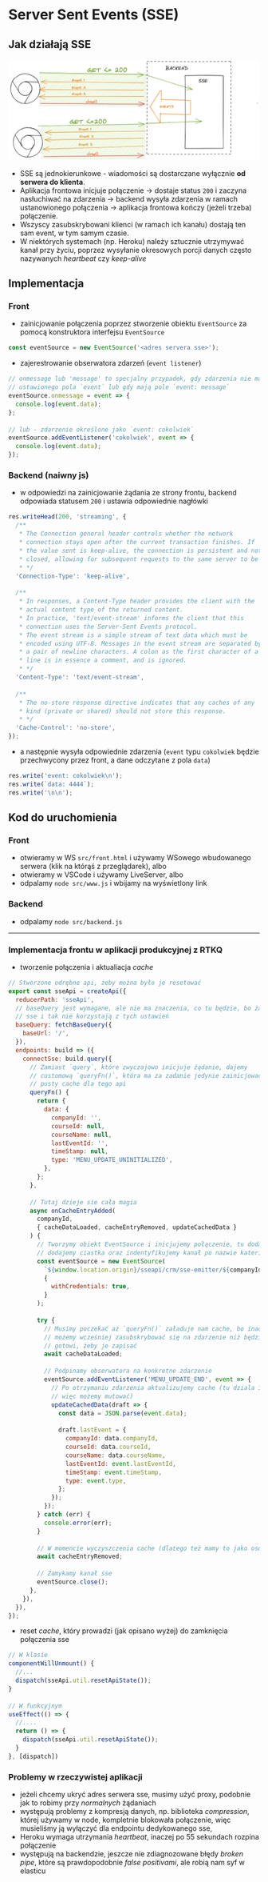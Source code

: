 # Server Sent Events (SSE)

## Jak działają SSE

![zasada działania](/assets/sse.png)

- SSE są jednokierunkowe - wiadomości są dostarczane wyłącznie **od serwera do
  klienta**.
- Aplikacja frontowa inicjuje połączenie -> dostaje status `200` i zaczyna
  nasłuchiwać na zdarzenia -> backend wysyła zdarzenia w ramach ustanowionego
  połączenia -> aplikacja frontowa kończy (jeżeli trzeba) połączenie.
- Wszyscy zasubskrybowani klienci (w ramach ich kanału) dostają ten sam event, w
  tym samym czasie.
- W niektórych systemach (np. Heroku) należy sztucznie utrzymywać kanał przy
  życiu, poprzez wysyłanie okresowych porcji danych często nazywanych
  _heartbeat_ czy _keep-alive_

## Implementacja

### Front

- zainicjowanie połączenia poprzez stworzenie obiektu `EventSource` za pomocą
  konstruktora interfejsu `EventSource`

```javascript
const eventSource = new EventSource('<adres servera sse>');
```

- zajerestrowanie obserwatora zdarzeń (`event listener`)

```javascript
// onmessage lub 'message' to specjalny przypadek, gdy zdarzenia nie mają
// ustawionego pola `event` lub gdy mają pole `event: message`
eventSource.onmessage = event => {
  console.log(event.data);
};

// lub - zdarzenie określone jako `event: cokolwiek`
eventSource.addEventListener('cokolwiek', event => {
  console.log(event.data);
});
```

### Backend (naiwny js)

- w odpowiedzi na zainicjowanie żądania ze strony frontu, backend odpowiada
  statusem `200` i ustawia odpowiednie nagłówki

```javascript
res.writeHead(200, 'streaming', {
  /**
   * The Connection general header controls whether the network
   * connection stays open after the current transaction finishes. If
   * the value sent is keep-alive, the connection is persistent and not
   * closed, allowing for subsequent requests to the same server to be done.
   * */
  'Connection-Type': 'keep-alive',

  /**
   * In responses, a Content-Type header provides the client with the
   * actual content type of the returned content.
   * In practice, 'text/event-stream' informs the client that this
   * connection uses the Server-Sent Events protocol.
   * The event stream is a simple stream of text data which must be
   * encoded using UTF-8. Messages in the event stream are separated by
   * a pair of newline characters. A colon as the first character of a
   * line is in essence a comment, and is ignored.
   * */
  'Content-Type': 'text/event-stream',

  /**
   * The no-store response directive indicates that any caches of any
   * kind (private or shared) should not store this response.
   * */
  'Cache-Control': 'no-store',
});
```

- a następnie wysyła odpowiednie zdarzenia (`event` typu `cokolwiek` będzie
  przechwycony przez front, a dane odczytane z pola `data`)

```javascript
res.write('event: cokolwiek\n');
res.write(`data: 4444`);
res.write('\n\n');
```

## Kod do uruchomienia

### Front

- otwieramy w WS `src/front.html` i używamy WSowego wbudowanego serwera (klik na
  którąś z przeglądarek), albo
- otwieramy w VSCode i używamy LiveServer, albo
- odpalamy `node src/www.js` i wbijamy na wyświetlony link

### Backend

- odpalamy `node src/backend.js`

---

### Implementacja frontu w aplikacji produkcyjnej z RTKQ

- tworzenie połączenia i aktualiacja _cache_

```javascript
// Stworzone odrębne api, żeby można było je resetować
export const sseApi = createApi({
  reducerPath: 'sseApi',
  // baseQuery jest wymagane, ale nie ma znaczenia, co tu będzie, bo żądania
  // sse i tak nie korzystają z tych ustawień
  baseQuery: fetchBaseQuery({
    baseUrl: '/',
  }),
  endpoints: build => ({
    connectSse: build.query({
      // Zamiast `query`, które zwyczajowo inicjuje żądanie, dajemy
      // customową `queryFn()`, która ma za zadanie jedynie zainicjować
      // pusty cache dla tego api
      queryFn() {
        return {
          data: {
            companyId: '',
            courseId: null,
            courseName: null,
            lastEventId: '',
            timeStamp: null,
            type: 'MENU_UPDATE_UNINITIALIZED',
          },
        };
      },

      // Tutaj dzieje sie cała magia
      async onCacheEntryAdded(
        companyId,
        { cacheDataLoaded, cacheEntryRemoved, updateCachedData }
      ) {
        // Tworzymy obiekt EventSource i inicjujemy połączenie, tu dodatkowo
        // dodajemy ciastka oraz indentyfikujemy kanał po nazwie kateringu
        const eventSource = new EventSource(
          `${window.location.origin}/sseapi/crm/sse-emitter/${companyId}`,
          {
            withCredentials: true,
          }
        );

        try {
          // Musimy poczekać aż `queryFn()` załaduje nam cache, bo inaczej
          // możemy wcześniej zasubskrybować się na zdarzenie niż będziemy
          // gotowi, żeby je zapisać
          await cacheDataLoaded;

          // Podpinamy obserwatora na konkretne zdarzenie
          eventSource.addEventListener('MENU_UPDATE_END', event => {
            // Po otrzymaniu zdarzenia aktualizujemy cache (tu dziala immer,
            // więc możemy mutować)
            updateCachedData(draft => {
              const data = JSON.parse(event.data);

              draft.lastEvent = {
                companyId: data.companyId,
                courseId: data.courseId,
                courseName: data.courseName,
                lastEventId: event.lastEventId,
                timeStamp: event.timeStamp,
                type: event.type,
              };
            });
          });
        } catch (err) {
          console.error(err);
        }

        // W momencie wyczyszczenia cache (dlatego też mamy to jako osobne api)
        await cacheEntryRemoved;

        // Zamykamy kanał sse
        eventSource.close();
      },
    }),
  }),
});
```

- reset _cache_, który prowadzi (jak opisano wyżej) do zamknięcia połączenia sse

```javascript
// W klasie
componentWillUnmount() {
  //...
  dispatch(sseApi.util.resetApiState());
}

// W funkcyjnym
useEffect(() => {
  //....
  return () => {
    dispatch(sseApi.util.resetApiState());
  }
}, [dispatch])
```

### Problemy w rzeczywistej aplikacji

- jeżeli chcemy ukryć adres serwera sse, musimy użyć proxy, podobnie jak to
  robimy przy _normalnych_ żądaniach
- występują problemy z kompresją danych, np. biblioteka _compression_, której
  używamy w node, kompletnie blokowała połączenie, więc musieliśmy ją wyłączyć
  dla endpointu dedykowanego sse,
- Heroku wymaga utrzymania _heartbeat_, inaczej po 55 sekundach rozpina
  połączenie
- występują na backendzie, jeszcze nie zdiagnozowane błędy _broken pipe_, które
  są prawdopodobnie _false positivami_, ale robią nam syf w elasticu
